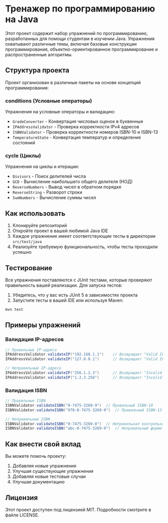 # Тренажер по программированию на Java

Этот проект содержит набор упражнений по программированию, разработанных для помощи студентам в изучении Java. Упражнения охватывают различные темы, включая базовые конструкции программирования, объектно-ориентированное программирование и распространенные алгоритмы.

## Структура проекта

Проект организован в различные пакеты на основе концепций программирования:

### conditions (Условные операторы)
Упражнения на условные операторы и валидацию:
- `GradeConverter` - Конвертация числовых оценок в буквенные
- `IPAddressValidator` - Проверка корректности IPv4 адресов
- `ISBNValidator` - Проверка корректности номеров ISBN-10 и ISBN-13
- `TemperatureState` - Конвертация температур и определение состояний

### cycle (Циклы)
Упражнения на циклы и итерации:
- `Divisors` - Поиск делителей числа
- `GCD` - Вычисление наибольшего общего делителя (НОД)
- `ReverseNumbers` - Вывод чисел в обратном порядке
- `ReverseString` - Разворот строки
- `SumNumbers` - Вычисление суммы чисел

## Как использовать

1. Клонируйте репозиторий
2. Откройте проект в вашей любимой Java IDE
3. Каждое упражнение имеет соответствующие тесты в директории `src/test/java`
4. Реализуйте требуемую функциональность, чтобы тесты проходили успешно

## Тестирование

Все упражнения поставляются с JUnit тестами, которые проверяют правильность вашей реализации. Для запуска тестов:

1. Убедитесь, что у вас есть JUnit 5 в зависимостях проекта
2. Запустите тесты в вашей IDE или используя Maven:
```bash
mvn test
```

## Примеры упражнений

### Валидация IP-адресов
```java
// Правильные IP-адреса
IPAddressValidator.validateIP("192.168.1.1")    // Возвращает "Valid IP"
IPAddressValidator.validateIP("127.0.0.1")      // Возвращает "Valid IP"

// Неправильные IP-адреса
IPAddressValidator.validateIP("256.1.2.3")      // Возвращает "Invalid IP"
IPAddressValidator.validateIP("1.2.3.256")      // Возвращает "Invalid IP"
```

### Валидация ISBN
```java
// Правильные ISBN
ISBNValidator.validateISBN("0-7475-3269-9")  // Правильный ISBN-10
ISBNValidator.validateISBN("978-0-7475-3269-9")  // Правильный ISBN-13

// Неправильные ISBN
ISBNValidator.validateISBN("0-7475-3269-0")  // Неправильная контрольная цифра
ISBNValidator.validateISBN("abc-0-7475-3269-9")  // Неправильный формат
```

## Как внести свой вклад

Вы можете помочь проекту:
1. Добавляя новые упражнения
2. Улучшая существующие упражнения
3. Добавляя новые тестовые случаи
4. Улучшая документацию

## Лицензия

Этот проект доступен под лицензией MIT. Подробности смотрите в файле LICENSE.
